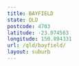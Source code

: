 ```yaml
---
title: BAYFIELD
state: QLD
postcode: 4703
latitude: -23.074563
longitude: 150.894331
url: /qld/bayfield/
layout: suburb
---
```

